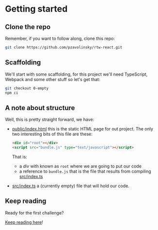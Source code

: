 Getting started
===============

Clone the repo
--------------

Remember, if you want to follow along, clone this repo:

```bash
git clone https://github.com/pzavolinsky/rtw-react.git
```

Scaffolding
-----------

We'll start with some scaffolding, for this project we'll need TypeScript,
Webpack and some other stuff so let's get that:

```bash
git checkout 0-empty
npm ci
```

A note about structure
----------------------

Well, this is pretty straight forward, we have:

- [public/index.html](../../0-empty/public/index.html) this is the static HTML
  page for out project.
  The only two interesting bits of this file are these:
  ```html
  <div id="root"></div>
  <script src="bundle.js" type="text/javascript"></script>
  ```
  That is:
    - a _div_ with known as `root` where we are going to put our code
    - a reference to `bundle.js` that is the file that results from compiling 
  [src/index.ts](../../0-empty/src/index.ts)

- [src/index.ts](../../0-empty/src/index.ts) a (currently empty) file that will
  hold our code.

Keep reading
------------

Ready for the first challenge?

[Keep reading here](1-dom.md)!
